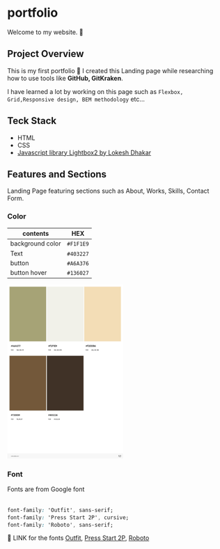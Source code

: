 # portfolio 

Welcome to my website. :herb:



## Project Overview

This is my first portfolio :hatching_chick:
I created this Landing page while researching how to use tools like **GitHub, GitKraken**.

I have learned a lot by working on this page such as `Flexbox, Grid,Responsive design, BEM methodology` etc... 


<!-- Mark tag didnt do the job in github page -->

<!-- <Mark>Flexbox, Grid,Responsive design, BEM methodology</Mark> -->


## Teck Stack

- HTML
- CSS
- [Javascript library Lightbox2 by Lokesh Dhakar](https://lokeshdhakar.com/projects/lightbox2/)


## Features and Sections

Landing Page featuring sections such as About, Works, Skills, Contact Form.



### Color
| contents | HEX   |
| ----- | ------- |
| background color  |  `#F1F1E9`  |
|  Text   | `#403227` |
| button | `#A6A376` |
| button hover | `#136027` |

<!-- add img syntax without size change -->
<!-- ![Color Sheets by AdobeColor](./images/AdobeColor-peaceful%20sleep.jpeg ) -->

<!-- ![|50%](./images/AdobeColor-peaceful%20sleep.jpeg )
 -->

<img src="./images/AdobeColor-peaceful%20sleep.jpeg" alt="colorsheets" height="400px">


### Font

Fonts are from Google font

```CSS

font-family: 'Outfit', sans-serif;
font-family: 'Press Start 2P', cursive;
font-family: 'Roboto', sans-serif;

```
:triangular_flag_on_post: LINK for the fonts 
[Outfit](https://fonts.google.com/specimen/Outfit?query=Outfit), [Press Start 2P](https://fonts.google.com/specimen/Press+Start+2P?query=PRESS), [Roboto](https://fonts.google.com/specimen/Roboto?query=roboto)